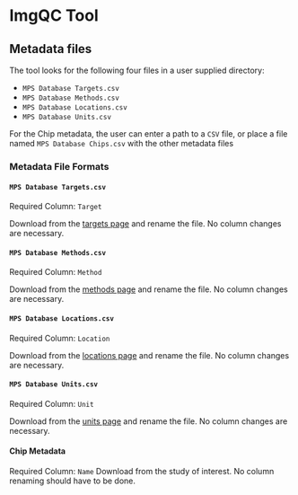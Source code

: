 # ImgQC Tool

## Metadata files
The tool looks for the following four files in a user supplied directory:
* `MPS Database Targets.csv`
* `MPS Database Methods.csv`
* `MPS Database Locations.csv`
* `MPS Database Units.csv`

For the Chip metadata, the user can enter a path to a `CSV` file, or place a file named `MPS Database Chips.csv` with the other metadata files

### Metadata File Formats
#### `MPS Database Targets.csv`
Required Column: `Target`

Download from the [targets page](https://mps.csb.pitt.edu/assays/target/) and rename the file. No column changes are necessary.

#### `MPS Database Methods.csv`
Required Column: `Method`

Download from the [methods page](https://mps.csb.pitt.edu/assays/method/) and rename the file. No column changes are necessary.

#### `MPS Database Locations.csv`
Required Column: `Location`

Download from the [locations page](https://mps.csb.pitt.edu/assays/location/) and rename the file. No column changes are necessary.

#### `MPS Database Units.csv`
Required Column: `Unit`

Download from the [units page](https://mps.csb.pitt.edu/assays/unit/) and rename the file. No column changes are necessary.

#### Chip Metadata
Required Column: `Name`
Download from the study of interest. No column renaming should have to be done.
